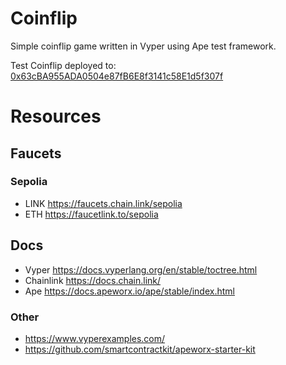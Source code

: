 # Coinflip

Simple coinflip game written in Vyper using Ape test framework.  

Test Coinflip deployed to: [0x63cBA955ADA0504e87fB6E8f3141c58E1d5f307f](https://sepolia.etherscan.io/address/0x63cba955ada0504e87fb6e8f3141c58e1d5f307f)

# Resources

## Faucets

### Sepolia

- LINK https://faucets.chain.link/sepolia
- ETH https://faucetlink.to/sepolia

## Docs

- Vyper https://docs.vyperlang.org/en/stable/toctree.html
- Chainlink https://docs.chain.link/
- Ape https://docs.apeworx.io/ape/stable/index.html

### Other

- https://www.vyperexamples.com/
- https://github.com/smartcontractkit/apeworx-starter-kit